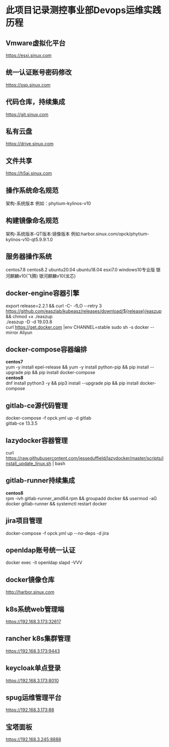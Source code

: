 # 此项目记录测控事业部Devops运维实践历程

## Vmware虚拟化平台
https://esxi.sinux.com
## 统一认证账号密码修改
https://ssp.sinux.com
## 代码仓库，持续集成
https://git.sinux.com
## 私有云盘
https://drive.sinux.com
## 文件共享
https://h5ai.sinux.com
## 操作系统命名规范
架构-系统版本  例如：phytium-kylinos-v10
## 构建镜像命名规范
架构-系统版本-QT版本:镜像版本  例如:harbor.sinux.com/opck/phytium-kylinos-v10-qt5.9.9:1.0
## 服务器操作系统
centos7.8  centos8.2  ubuntu20.04 ubuntu18.04  esxi7.0 windows10专业版 银河麒麟v10(飞腾) 银河麒麟v10(龙芯)
## docker-engine容器引擎
export release=2.2.1 && curl -C- -fLO --retry 3 https://github.com/easzlab/kubeasz/releases/download/${release}/easzup && chmod +x ./easzup  
./easzup -D -d 19.03.8  
curl https://get.docker.com |env CHANNEL=stable sudo sh -s docker --mirror Aliyun  
## docker-compose容器编排
**centos7**  
yum -y install epel-release && yum -y install python-pip && pip install --upgrade pip && pip install docker-compose  
**centos8**  
dnf install python3 -y && pip3 install --upgrade pip && pip install docker-compose
## gitlab-ce源代码管理
docker-compose -f opck.yml up -d gitlab    
gitlab-ce 13.3.5
## lazydocker容器管理
curl https://raw.githubusercontent.com/jesseduffield/lazydocker/master/scripts/install_update_linux.sh | bash
## gitlab-runner持续集成
**centos8**  
rpm -ivh gitlab-runner_amd64.rpm && groupadd docker && usermod -aG docker gitlab-runner && systemctl restart docker  
## jira项目管理
docker-compose  -f opck.yml up --no-deps  -d jira  
## openldap账号统一认证
docker exec -it openldap slapd -VVV
## docker镜像仓库
http://harbor.sinux.com
## k8s系统web管理端
https://192.168.3.173:32617
## rancher k8s集群管理
https://192.168.3.173:9443
## keycloak单点登录
https://192.168.3.173:8010
## spug运维管理平台
https://192.168.3.173:88
## 宝塔面板
https://192.168.3.245:8888